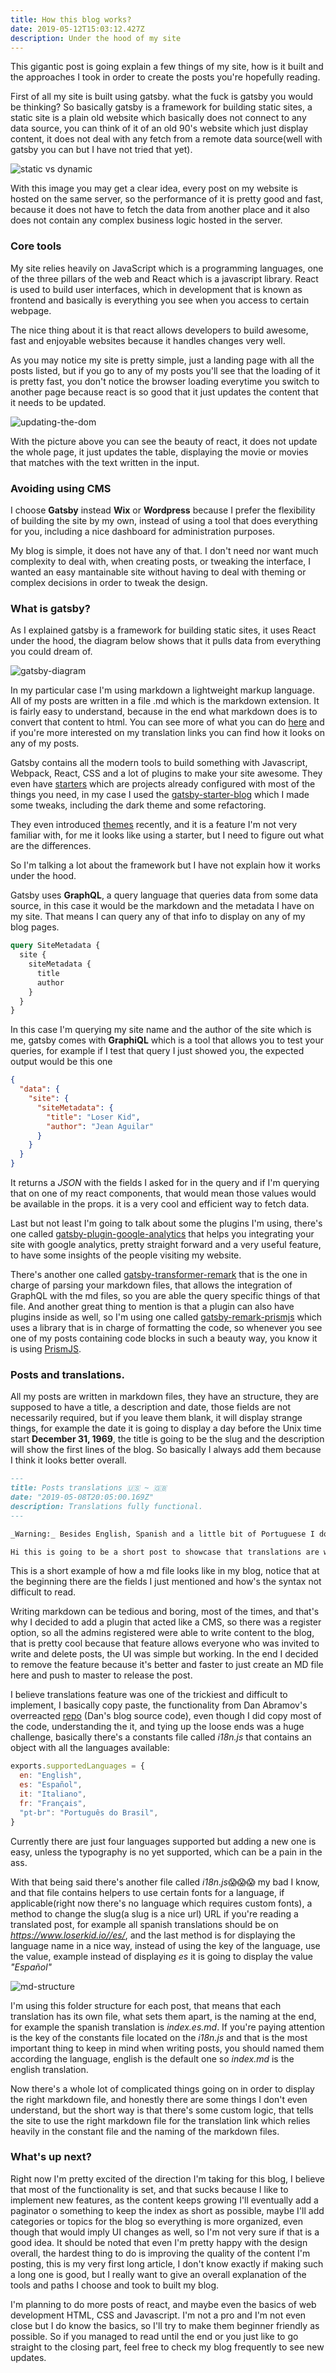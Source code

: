 ```yaml
---
title: How this blog works?
date: 2019-05-12T15:03:12.427Z
description: Under the hood of my site
---
```


This gigantic post is going explain a few things of my site, how is it built and the approaches I took in order to create the posts you're hopefully reading.

First of all my site is built using gatsby. what the fuck is gatsby you would be thinking? So basically gatsby is a framework for building static sites, a static site is a plain old website which basically does not connect to any data source, you can think of it of an old 90's website which just display content, it does not deal with any fetch from a remote data source(well with gatsby you can but I have not tried that yet).

![static vs dynamic](/static-vs-dynamic.jpg "static vs dynamic")

With this image you may get a clear idea, every post on my website is hosted on the same server, so the performance of it is pretty good and fast, because it does not have to fetch the data from another place and it also does not contain any complex business logic hosted in the server.

### Core tools

My site relies heavily on JavaScript which is a programming languages, one of the three pillars of the web and React which is a javascript library. React is used to build user interfaces, which in development that is known as frontend and basically is everything you see when you access to certain webpage.

The nice thing about it is that react allows developers to build awesome, fast and enjoyable websites because it handles changes very well.

As you may notice my site is pretty simple, just a landing page with all the posts listed, but if you go to any of my posts you'll see that the loading of it is pretty fast, you don't notice the browser loading everytime you switch to another page because react is so good that it just updates the content that it needs to be updated.

![updating-the-dom](/updating-the-dom.gif "Updating the page in real time")

With the picture above you can see the beauty of react, it does not update the whole page, it just updates the table, displaying the movie or movies that matches with the text written in the input.

### Avoiding using CMS

I choose **Gatsby** instead **Wix** or **Wordpress** because I prefer the flexibility of building the site by my own, instead of using a tool that does everything for you, including a nice dashboard for administration purposes.

My blog is simple, it does not have any of that. I don't need nor want much complexity to deal with, when creating posts, or tweaking the interface, I wanted an easy mantainable site without having to deal with theming or complex decisions in order to tweak the design.

### What is gatsby?

As I explained gatsby is a framework for building static sites, it uses React under the hood, the diagram below shows that it pulls data from everything you could dream of.

![gatsby-diagram](/gatsby-diagram.png "Gatsby diagram workflow")

In my particular case I'm using markdown a lightweight markup language. All of my posts are written in a file .md which is the markdown extension. It is fairly easy to understand, because in the end what markdown does is to convert that content to html. You can see more of what you can do [here](https://github.com/adam-p/markdown-here/wiki/Markdown-Cheatsheet) and if you're more interested on my translation links you can find how it looks on any of my posts.

Gatsby contains all the modern tools to build something with Javascript, Webpack, React, CSS and a lot of plugins to make your site awesome. They even have [starters](https://www.gatsbyjs.org/starters/?v=2) which are projects already configured with most of the things you need, in my case I used the [gatsby-starter-blog](https://www.gatsbyjs.org/starters/gatsbyjs/gatsby-starter-blog/) which I made some tweaks, including the dark theme and some refactoring.

They even introduced [themes](https://www.gatsbyjs.org/docs/themes/introduction/) recently, and it is a feature I'm not very familiar with, for me it looks like using a starter, but I need to figure out what are the differences.

So I'm talking a lot about the framework but I have not explain how it works under the hood.

Gatsby uses **GraphQL**, a query language that queries data from some data source, in this case it would be the markdown and the metadata I have on my site. That means I can query any of that info to display on any of my blog pages.

```graphql
query SiteMetadata {
  site {
    siteMetadata {
      title
      author
    }
  }
}
```

In this case I'm querying my site name and the author of the site which is me, gatsby comes with **GraphiQL** which is a tool that allows you to test your queries, for example if I test that query I just showed you, the expected output would be this one

```json
{
  "data": {
    "site": {
      "siteMetadata": {
        "title": "Loser Kid",
        "author": "Jean Aguilar"
      }
    }
  }
}
```

It returns a _JSON_ with the fields I asked for in the query and if I'm querying that on one of my react components, that would mean those values would be available in the props. it is a very cool and efficient way to fetch data.

Last but not least I'm going to talk about some the plugins I'm using, there's one called [gatsby-plugin-google-analytics](https://www.gatsbyjs.org/packages/gatsby-plugin-google-analytics/) that helps you integrating your site with google analytics, pretty straight forward and a very useful feature, to have some insights of the people visiting my website.

There's another one called [gatsby-transformer-remark](https://www.gatsbyjs.org/packages/gatsby-transformer-remark) that is the one in charge of parsing your markdown files, that allows the integration of GraphQL with the md files, so you are able the query specific things of that file. And another great thing to mention is that a plugin can also have plugins inside as well, so I'm using one called [gatsby-remark-prismjs](https://www.gatsbyjs.org/packages/gatsby-remark-prismjs/) which uses a library that is in charge of formatting the code, so whenever you see one of my posts containing code blocks in such a beauty way, you know it is using [PrismJS](https://prismjs.com/).

### Posts and translations.

All my posts are written in markdown files, they have an structure, they are supposed to have a title, a description and date, those fields are not necessarily required, but if you leave them blank, it will display strange things, for example the date it is going to display a day before the Unix time start **December 31, 1969**, the title is going to be the slug and the description will show the first lines of the blog. So basically I always add them because I think it looks better overall.

```md
---
title: Posts translations 🇺🇸 ~ 🇬🇧
date: "2019-05-08T20:05:00.169Z"
description: Translations fully functional.
---

_Warning:_ Besides English, Spanish and a little bit of Portuguese I do not know anything about the other languages.

Hi this is going to be a short post to showcase that translations are working, most of my posts will be available just in spanish but I believe this is a pretty rad feature I wanted to show you(and pretty hard actually).
```

This is a short example of how a md file looks like in my blog, notice that at the beginning there are the fields I just mentioned and how's the syntax not difficult to read.

Writing markdown can be tedious and boring, most of the times, and that's why I decided to add a plugin that acted like a CMS, so there was a register option, so all the admins registered were able to write content to the blog, that is pretty cool because that feature allows everyone who was invited to write and delete posts, the UI was simple but working. In the end I decided to remove the feature because it's better and faster to just create an MD file here and push to master to release the post.

I believe translations feature was one of the trickiest and difficult to implement, I basically copy paste, the functionality from Dan Abramov's overreacted [repo](https://github.com/gaearon/overreacted.io) (Dan's blog source code), even though I did copy most of the code, understanding the it, and tying up the loose ends was a huge challenge, basically there's a constants file called _i18n.js_ that contains an object with all the languages available:

```js
exports.supportedLanguages = {
  en: "English",
  es: "Español",
  it: "Italiano",
  fr: "Français",
  "pt-br": "Português do Brasil",
}
```

Currently there are just four languages supported but adding a new one is easy, unless the typography is no yet supported, which can be a pain in the ass.

With that being said there's another file called *i18n.js*😱😱😱 my bad I know, and that file contains helpers to use certain fonts for a language, if applicable(right now there's no language which requires custom fonts), a method to change the slug(a slug is a nice url) URL if you're reading a translated post, for example all spanish translations should be on _https://www.loserkid.io//es/_, and the last method is for displaying the language name in a nice way, instead of using the key of the language, use the value, example instead of displaying _es_ it is going to display the value _"Español"_

![md-structure](/md-structure.png "Language structure")

I'm using this folder structure for each post, that means that each translation has its own file, what sets them apart, is the naming at the end, for example the spanish translation is _index.es.md_. If you're paying attention is the key of the constants file located on the _i18n.js_ and that is the most important thing to keep in mind when writing posts, you should named them according the language, english is the default one so _index.md_ is the english translation.

Now there's a whole lot of complicated things going on in order to display the right markdown file, and honestly there are some things I don't even understand, but the short way is that there's some custom logic, that tells the site to use the right markdown file for the translation link which relies heavily in the constant file and the naming of the markdown files.

### What's up next?

Right now I'm pretty excited of the direction I'm taking for this blog, I believe that most of the functionality is set, and that sucks because I like to implement new features, as the content keeps growing I'll eventually add a paginator o something to keep the index as short as possible, maybe I'll add categories or topics for the blog so everything is more organized, even though that would imply UI changes as well, so I'm not very sure if that is a good idea. It should be noted that even I'm pretty happy with the design overall, the hardest thing to do is improving the quality of the content I'm posting, this is my very first long article, I don't know exactly if making such a long one is good, but I really want to give an overall explanation of the tools and paths I choose and took to built my blog.

I'm planning to do more posts of react, and maybe even the basics of web development HTML, CSS and Javascript. I'm not a pro and I'm not even close but I do know the basics, so I'll try to make them beginner friendly as possible. So if you managed to read until the end or you just like to go straight to the closing part, feel free to check my blog frequently to see new updates.
